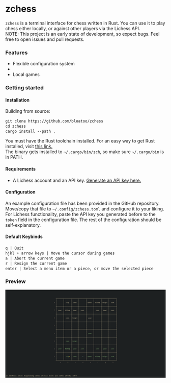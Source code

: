# zchess

`zchess` is a terminal interface for chess written in Rust. You can use it to play chess either locally, or against other players via the Lichess API. <br>
NOTE: This project is an early state of development, so expect bugs. Feel free to open issues and pull requests.

### Features
- Flexible configuration system
- 
- Local games

### Getting started
#### Installation
Building from source:
```
git clone https://github.com/bloatoo/zchess
cd zchess
cargo install --path .
```

You must have the Rust toolchain installed. For an easy way to get Rust installed, visit [this link.](https://rustup.rs/.) <br>
The binary gets installed to `~/.cargo/bin/zch`, so make sure `~/.cargo/bin` is in PATH.

#### Requirements
- A Lichess account and an API key. [Generate an API key here.](https://lichess.org/account/oauth/token)


#### Configuration
An example configuration file has been provided in the GitHub repository. Move/copy that file to `~/.config/zchess.toml` and configure it to your liking. <br>
For Lichess functionality, paste the API key you generated before to the `token` field in the configuration file. The  rest of the configuration should be self-explanatory.

#### Default Keybinds

```
q | Quit
hjkl + arrow keys | Move the cursor during games
a | Abort the current game
r | Resign the current game
enter | Select a menu item or a piece, or move the selected piece
```
### Preview

![Preview](media/preview.png?raw=true "Preview")

